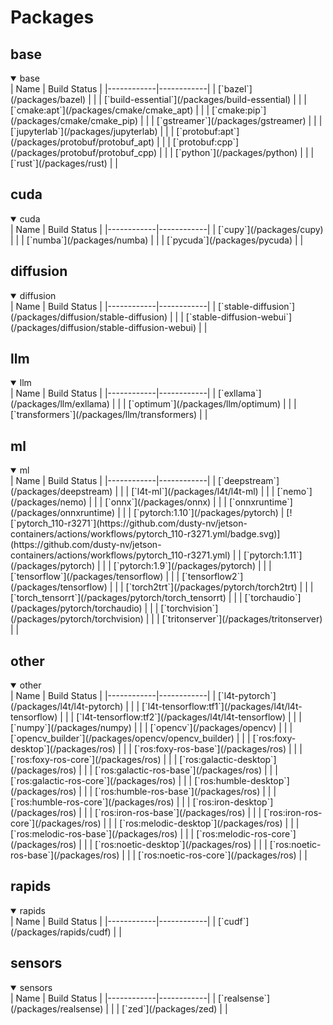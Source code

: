 # Packages

## base

<details open>
<summary>base</summary>
| Name | Build Status |
|------------|------------|
| [`bazel`](/packages/bazel) |  |
| [`build-essential`](/packages/build-essential) |  |
| [`cmake:apt`](/packages/cmake/cmake_apt) |  |
| [`cmake:pip`](/packages/cmake/cmake_pip) |  |
| [`gstreamer`](/packages/gstreamer) |  |
| [`jupyterlab`](/packages/jupyterlab) |  |
| [`protobuf:apt`](/packages/protobuf/protobuf_apt) |  |
| [`protobuf:cpp`](/packages/protobuf/protobuf_cpp) |  |
| [`python`](/packages/python) |  |
| [`rust`](/packages/rust) |  |
</details>


## cuda

<details open>
<summary>cuda</summary>
| Name | Build Status |
|------------|------------|
| [`cupy`](/packages/cupy) |  |
| [`numba`](/packages/numba) |  |
| [`pycuda`](/packages/pycuda) |  |
</details>


## diffusion

<details open>
<summary>diffusion</summary>
| Name | Build Status |
|------------|------------|
| [`stable-diffusion`](/packages/diffusion/stable-diffusion) |  |
| [`stable-diffusion-webui`](/packages/diffusion/stable-diffusion-webui) |  |
</details>


## llm

<details open>
<summary>llm</summary>
| Name | Build Status |
|------------|------------|
| [`exllama`](/packages/llm/exllama) |  |
| [`optimum`](/packages/llm/optimum) |  |
| [`transformers`](/packages/llm/transformers) |  |
</details>


## ml

<details open>
<summary>ml</summary>
| Name | Build Status |
|------------|------------|
| [`deepstream`](/packages/deepstream) |  |
| [`l4t-ml`](/packages/l4t/l4t-ml) |  |
| [`nemo`](/packages/nemo) |  |
| [`onnx`](/packages/onnx) |  |
| [`onnxruntime`](/packages/onnxruntime) |  |
| [`pytorch:1.10`](/packages/pytorch) | [![`pytorch_110-r3271`](https://github.com/dusty-nv/jetson-containers/actions/workflows/pytorch_110-r3271.yml/badge.svg)](https://github.com/dusty-nv/jetson-containers/actions/workflows/pytorch_110-r3271.yml) |
| [`pytorch:1.11`](/packages/pytorch) |  |
| [`pytorch:1.9`](/packages/pytorch) |  |
| [`tensorflow`](/packages/tensorflow) |  |
| [`tensorflow2`](/packages/tensorflow) |  |
| [`torch2trt`](/packages/pytorch/torch2trt) |  |
| [`torch_tensorrt`](/packages/pytorch/torch_tensorrt) |  |
| [`torchaudio`](/packages/pytorch/torchaudio) |  |
| [`torchvision`](/packages/pytorch/torchvision) |  |
| [`tritonserver`](/packages/tritonserver) |  |
</details>


## other

<details open>
<summary>other</summary>
| Name | Build Status |
|------------|------------|
| [`l4t-pytorch`](/packages/l4t/l4t-pytorch) |  |
| [`l4t-tensorflow:tf1`](/packages/l4t/l4t-tensorflow) |  |
| [`l4t-tensorflow:tf2`](/packages/l4t/l4t-tensorflow) |  |
| [`numpy`](/packages/numpy) |  |
| [`opencv`](/packages/opencv) |  |
| [`opencv_builder`](/packages/opencv/opencv_builder) |  |
| [`ros:foxy-desktop`](/packages/ros) |  |
| [`ros:foxy-ros-base`](/packages/ros) |  |
| [`ros:foxy-ros-core`](/packages/ros) |  |
| [`ros:galactic-desktop`](/packages/ros) |  |
| [`ros:galactic-ros-base`](/packages/ros) |  |
| [`ros:galactic-ros-core`](/packages/ros) |  |
| [`ros:humble-desktop`](/packages/ros) |  |
| [`ros:humble-ros-base`](/packages/ros) |  |
| [`ros:humble-ros-core`](/packages/ros) |  |
| [`ros:iron-desktop`](/packages/ros) |  |
| [`ros:iron-ros-base`](/packages/ros) |  |
| [`ros:iron-ros-core`](/packages/ros) |  |
| [`ros:melodic-desktop`](/packages/ros) |  |
| [`ros:melodic-ros-base`](/packages/ros) |  |
| [`ros:melodic-ros-core`](/packages/ros) |  |
| [`ros:noetic-desktop`](/packages/ros) |  |
| [`ros:noetic-ros-base`](/packages/ros) |  |
| [`ros:noetic-ros-core`](/packages/ros) |  |
</details>


## rapids

<details open>
<summary>rapids</summary>
| Name | Build Status |
|------------|------------|
| [`cudf`](/packages/rapids/cudf) |  |
</details>


## sensors

<details open>
<summary>sensors</summary>
| Name | Build Status |
|------------|------------|
| [`realsense`](/packages/realsense) |  |
| [`zed`](/packages/zed) |  |
</details>

